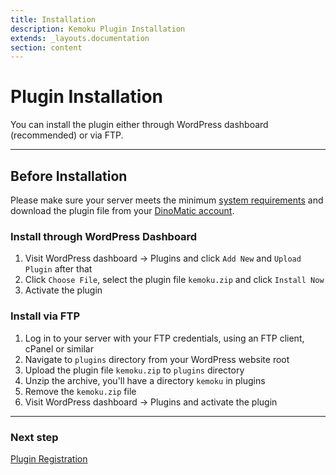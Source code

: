 ```yaml
---
title: Installation
description: Kemoku Plugin Installation
extends: _layouts.documentation
section: content
---
```


# Plugin Installation

You can install the plugin either through WordPress dashboard (recommended) or via FTP.

---

## Before Installation

Please make sure your server meets the minimum [system requirements](/docs/kemoku/) and download the plugin file from your [DinoMatic account](https://dinomatic.com/account).

### Install through WordPress Dashboard

1. Visit WordPress dashboard &#8594; Plugins and click `Add New` and `Upload Plugin` after that
2. Click `Choose File`, select the plugin file `kemoku.zip` and click `Install Now`
3. Activate the plugin

### Install via FTP

1. Log in to your server with your FTP credentials, using an FTP client, cPanel or similar
2. Navigate to `plugins` directory from your WordPress website root
3. Upload the plugin file `kemoku.zip` to `plugins` directory
4. Unzip the archive, you'll have a directory `kemoku` in plugins
5. Remove the `kemoku.zip` file
6. Visit WordPress dashboard &#8594; Plugins and activate the plugin

---

### Next step

[Plugin Registration](/docs/kemoku/registration/)
